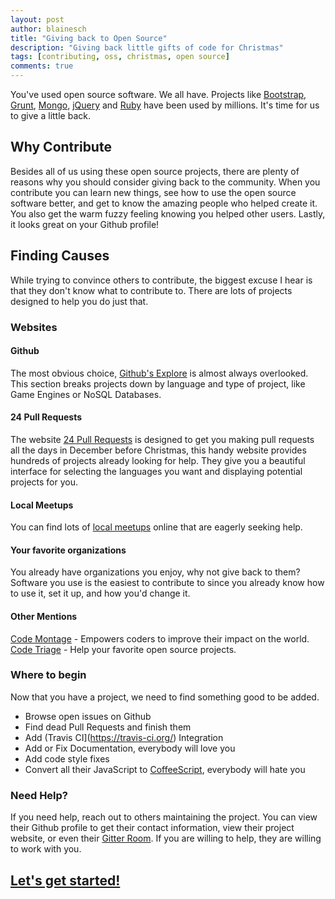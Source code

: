 ```yaml
---
layout: post
author: blainesch
title: "Giving back to Open Source"
description: "Giving back little gifts of code for Christmas"
tags: [contributing, oss, christmas, open source]
comments: true
---
```


You've used open source software. We all have. Projects like [Bootstrap](https://github.com/twbs/bootstrap), [Grunt](https://github.com/gruntjs/grunt), [Mongo](https://github.com/mongodb/mongo/tree/master), [jQuery](https://github.com/jquery/jquery) and [Ruby](https://github.com/ruby/ruby) have been used by millions. It's time for us to give a little back.

## Why Contribute

Besides all of us using these open source projects, there are plenty of reasons why you should consider giving back to the community. When you contribute you can learn new things, see how to use the open source software better, and get to know the amazing people who helped create it. You also get the warm fuzzy feeling knowing you helped other users. Lastly, it looks great on your Github profile!

## Finding Causes

While trying to convince others to contribute, the biggest excuse I hear is that they don't know what to contribute to. There are lots of projects designed to help you do just that.

### Websites

#### Github

The most obvious choice, [Github's Explore](https://github.com/explore) is almost always overlooked. This section breaks projects down by language and type of project, like Game Engines or NoSQL Databases.

#### 24 Pull Requests

The website [24 Pull Requests](http://24pullrequests.com/projects) is designed to get you making pull requests all the days in December before Christmas, this handy website provides hundreds of projects already looking for help. They give you a beautiful interface for selecting the languages you want and displaying potential projects for you.

#### Local Meetups

You can find lots of [local meetups](http://www.meetup.com/) online that are eagerly seeking help.

#### Your favorite organizations

You already have organizations you enjoy, why not give back to them? Software you use is the easiest to contribute to since you already know how to use it, set it up, and how you'd change it.

#### Other Mentions

[Code Montage](https://www.codemontage.com/) - Empowers coders to improve their impact on the world.
[Code Triage](http://www.codetriage.com/) - Help your favorite open source projects.

### Where to begin

Now that you have a project, we need to find something good to be added.

* Browse open issues on Github
* Find dead Pull Requests and finish them
* Add (Travis CI](https://travis-ci.org/) Integration
* Add or Fix Documentation, everybody will love you
* Add code style fixes
* Convert all their JavaScript to [CoffeeScript](http://coffeescript.org/), everybody will hate you

### Need Help?

If you need help, reach out to others maintaining the project. You can view their Github profile to get their contact information, view their project website, or even their [Gitter Room](https://gitter.im). If you are willing to help, they are willing to work with you.

## [Let's get started!](https://github.com/explore)
